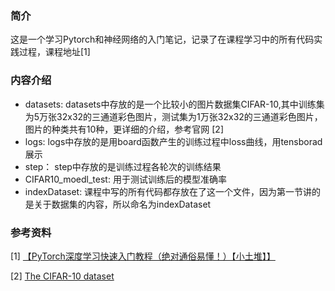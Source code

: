 
### 简介
这是一个学习Pytorch和神经网络的入门笔记，记录了在课程学习中的所有代码实践过程，课程地址[1]

### 内容介绍
- datasets: datasets中存放的是一个比较小的图片数据集CIFAR-10,其中训练集为5万张32x32的三通道彩色图片，测试集为1万张32x32的三通道彩色图片，图片的种类共有10种，更详细的介绍，参考官网 [2]
- logs: logs中存放的是用board函数产生的训练过程中loss曲线，用tensborad展示
- step： step中存放的是训练过程各轮次的训练结果
- CIFAR10_moedl_test: 用于测试训练后的模型准确率
- indexDataset: 课程中写的所有代码都存放在了这一个文件，因为第一节讲的是关于数据集的内容，所以命名为indexDataset

### 参考资料
[1] [【PyTorch深度学习快速入门教程（绝对通俗易懂！）【小土堆】】 ](https://www.bilibili.com/video/BV1hE411t7RN/?share_source=copy_web&vd_source=129025ad6ca937c62eddc193e8ee5efb)

[2] [The CIFAR-10 dataset](https://www.cs.toronto.edu/~kriz/cifar.html)